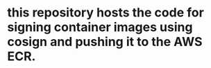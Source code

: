 # this repository hosts the code for signing container images using cosign and pushing it to the AWS ECR.

